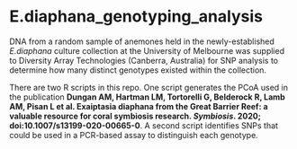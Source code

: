 # E.diaphana_genotyping_analysis

DNA from a random sample of anemones held in the newly-established _E.diaphana_ culture collection at the University of Melbourne was supplied to Diversity Array Technologies (Canberra, Australia) for SNP analysis to determine how many distinct genotypes existed within the collection.

There are two R scripts in this repo. One script generates the PCoA used in the publication __Dungan AM, Hartman LM, Tortorelli G, Belderock R, Lamb AM, Pisan L et al. Exaiptasia diaphana from the Great Barrier Reef: a valuable resource for coral symbiosis research. _Symbiosis_. 2020; doi:10.1007/s13199-020-00665-0__. A second script identifies SNPs that could be used in a PCR-based assay to distinguish each genotype.
